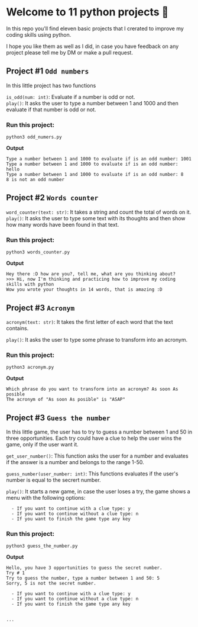 # Welcome to 11 python projects :snake:

In this repo you'll find eleven basic projects that I crerated to improve my coding skills using python.  

I hope you like them as well as I did, in case you have feedback on any project please tell me by DM or make a pull request.

## Project #1 `Odd numbers`
In this little project has two functions 

`is_odd(num: int)`: Evaluate if a number is odd or not.
<br/>
`play()`: It asks the user to type a number between 1 and 1000 and then evaluate if that number is odd or not.

### **Run this project:**
```
python3 odd_numers.py
```

**Output**
```
Type a number between 1 and 1000 to evaluate if is an odd number: 1001
Type a number between 1 and 1000 to evaluate if is an odd number: hello
Type a number between 1 and 1000 to evaluate if is an odd number: 8
8 is not an odd number
```

## Project #2 `Words counter`
`word_counter(text: str)`: It takes a string and count the total of words on it.
<br/>
`play()`: It asks the user to type some text with its thoughts and then show how many words have been found in that text.
### **Run this project:**
```
python3 words_counter.py
```

**Output**
```
Hey there :D how are you?, tell me, what are you thinking about? 
>>> Hi, now I'm thinking and practicing how to improve my coding skills with python
Wow you wrote your thoughts in 14 words, that is amazing :D
```

## Project #3 `Acronym`
`acronym(text: str)`: It takes the first letter of each word that the text contains.
<br/>

`play()`: It asks the user to type some phrase to transform into an acronym.

### **Run this project:**
```
python3 acronym.py
```

**Output**
```
Which phrase do you want to transform into an acronym? As soon As posible
The acronym of "As soon As posible" is "ASAP"
```

## Project #3 `Guess the number`
In this little game, the user has to try to guess a number between 1 and 50 in three opportunities.
Each try could have a clue to help the user wins the game, only if the user want it.

`get_user_number()`: This function asks the user for a number and evaluates if the answer is a number and belongs to the range 1-50.
<br/>

`guess_number(user_number: int)`: This functions evaluates if the user's number is equal to the secrert number.
<br/>

`play()`: It starts a new game, in case the user loses a try, the game shows a menu with the following options:
```
  - If you want to continue with a clue type: y
  - If you want to continue without a clue type: n
  - If you want to finish the game type any key
```

### **Run this project:**
```
python3 guess_the_number.py
```

**Output**
```
Hello, you have 3 opportunities to guess the secret number.
Try # 1
Try to guess the number, type a number between 1 and 50: 5
Sorry, 5 is not the secret number.

  - If you want to continue with a clue type: y
  - If you want to continue without a clue type: n
  - If you want to finish the game type any key


...
```